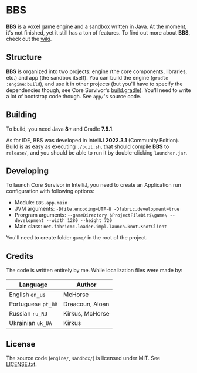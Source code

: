 # BBS

**BBS** is a voxel game engine and a sandbox written in Java. At the moment, it's not finished, yet it still has a ton of features. To find out more about **BBS**, check out the [wiki](https://github.com/BBS-Engine/bbs/wiki).

## Structure

**BBS** is organized into two projects: engine (the core components, libraries, etc.) and app (the sandbox itself). You can build the engine (`gradle :engine:build`), and use it in other projects (but you'll have to specify the dependencies though, see Core Survivor's [build.gradle](https://github.com/BBS-Engine/core-survivor/blob/main/build.gradle)). You'll need to write a lot of bootstrap code though. See `app/`'s source code.

## Building

To build, you need Java **8+** and Gradle **7.5.1**.

As for IDE, BBS was developed in IntelliJ **2022.3.1** (Community Edition). Build is as easy as executing `./buil.sh`, that should compile **BBS** to `release/`, and you should be able to run it by double-clicking `launcher.jar`.

## Developing

To launch Core Survivor in IntelliJ, you need to create an Application run configuration with following options:

* Module: `BBS.app.main`
* JVM arguments: `-Dfile.encoding=UTF-8 -Dfabric.development=true`
* Prorgram arguments: `--gameDirectory $ProjectFileDir$\game\ --development --width 1280 --height 720`
* Main class: `net.fabricmc.loader.impl.launch.knot.KnotClient`

You'll need to create folder `game/` in the root of the project.

## Credits

The code is written entirely by me. While localization files were made by:

| Language           | Author          |
|--------------------|-----------------|
| English `en_us`    | McHorse         |
| Portuguese `pt_BR` | Draacoun, Aloan |
| Russian `ru_RU`    | Kirkus, McHorse |
| Ukrainian `uk_UA`  | Kirkus          |

## License

The source code (`engine/`, `sandbox/`) is licensed under MIT. See [LICENSE.txt](./LICENSE.txt). 